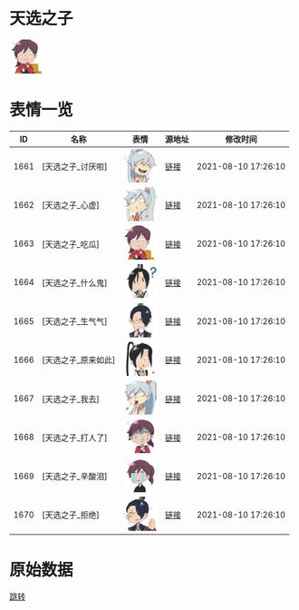 # 天选之子

<img src="./cover.png" height="60" alt="cover" />

# 表情一览

|ID|名称|表情|源地址|修改时间|
|----|----|----|----|----|
|1661|[天选之子_讨厌啦]|<img src="./pic/001661_%5B天选之子_讨厌啦%5D.png" height="60" alt="讨厌啦"/>|[链接](http://i0.hdslb.com/bfs/emote/b3e903684e20406ea6575d190e30d74f1ec0f4a6.png)|2021-08-10 17:26:10|
|1662|[天选之子_心虚]|<img src="./pic/001662_%5B天选之子_心虚%5D.png" height="60" alt="心虚"/>|[链接](http://i0.hdslb.com/bfs/emote/142f4a7cfabc211ede93db4261cc51dbb41642c5.png)|2021-08-10 17:26:10|
|1663|[天选之子_吃瓜]|<img src="./pic/001663_%5B天选之子_吃瓜%5D.png" height="60" alt="吃瓜"/>|[链接](http://i0.hdslb.com/bfs/emote/17202e8b7e620bfec86b9298d3b76ce85818ae3e.png)|2021-08-10 17:26:10|
|1664|[天选之子_什么鬼]|<img src="./pic/001664_%5B天选之子_什么鬼%5D.png" height="60" alt="什么鬼"/>|[链接](http://i0.hdslb.com/bfs/emote/b6137e702d8de818b498b2623a2b042799684df6.png)|2021-08-10 17:26:10|
|1665|[天选之子_生气气]|<img src="./pic/001665_%5B天选之子_生气气%5D.png" height="60" alt="生气气"/>|[链接](http://i0.hdslb.com/bfs/emote/e5f2a5e9e9ce430a5cfe5b8d22d49c0510d50750.png)|2021-08-10 17:26:10|
|1666|[天选之子_原来如此]|<img src="./pic/001666_%5B天选之子_原来如此%5D.png" height="60" alt="原来如此"/>|[链接](http://i0.hdslb.com/bfs/emote/88ee75211aba2d17557b50020b73f2525e781f63.png)|2021-08-10 17:26:10|
|1667|[天选之子_我去]|<img src="./pic/001667_%5B天选之子_我去%5D.png" height="60" alt="我去"/>|[链接](http://i0.hdslb.com/bfs/emote/a7887be795a2223e69d80af67499c3af3fd13618.png)|2021-08-10 17:26:10|
|1668|[天选之子_打人了]|<img src="./pic/001668_%5B天选之子_打人了%5D.png" height="60" alt="打人了"/>|[链接](http://i0.hdslb.com/bfs/emote/5414e4907485a35a28ba21eb6e442da2d228a7b7.png)|2021-08-10 17:26:10|
|1669|[天选之子_辛酸泪]|<img src="./pic/001669_%5B天选之子_辛酸泪%5D.png" height="60" alt="辛酸泪"/>|[链接](http://i0.hdslb.com/bfs/emote/a3d4a1a7b9c205583c3368e2d85ceb621a004a50.png)|2021-08-10 17:26:10|
|1670|[天选之子_拒绝]|<img src="./pic/001670_%5B天选之子_拒绝%5D.png" height="60" alt="拒绝"/>|[链接](http://i0.hdslb.com/bfs/emote/9b14f76be037b7c10fa864a0b15c48ee701ee954.png)|2021-08-10 17:26:10|

# 原始数据

[跳转](./raw.json)

